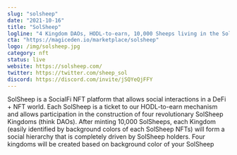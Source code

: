 ```yaml
---
slug: "solsheep"
date: "2021-10-16"
title: "SolSheep"
logline: "4 Kingdom DAOs, HODL-to-earn, 10,000 Sheeps living in the Solana world."
cta: "https://magiceden.io/marketplace/solsheep"
logo: /img/solsheep.jpg
category: nft
status: live
website: https://solsheep.com/
twitter: https://twitter.com/sheep_sol
discord: https://discord.com/invite/jSQYeQjFFY
---
```


SolSheep is a SocialFi NFT platform that allows social interactions in a DeFi + NFT world.
Each SolSheep is a ticket to our HODL-to-earn mechanism and allows participation in the construction of four revolutionary SolSheep Kingdoms (think DAOs).
After minting 10,000 SolSheeps, each Kingdom (easily identified by background colors of each SolSheep NFTs) will form a social hierarchy that is completely driven by SolSheep holders.
Four kingdoms will be created based on background color of your SolSheep
